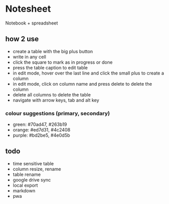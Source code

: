 # Notesheet
Notebook + spreadsheet

## how 2 use
- create a table with the big plus button
- write in any cell
- click the square to mark as in progress or done
- press the table caption to edit table
- in edit mode, hover over the last line and click the small plus to create a column
- in edit mode, click on column name and press delete to delete the column
- delete all columns to delete the table
- navigate with arrow keys, tab and alt key

### colour suggestions (primary, secondary)
- green: #70ad47, #263b19
- orange: #ed7d31, #4c2408
- purple: #bd2be5, #4e0d5b


## todo
- time sensitive table
- column resize, rename
- table rename
- google drive sync
- local export
- markdown
- pwa
